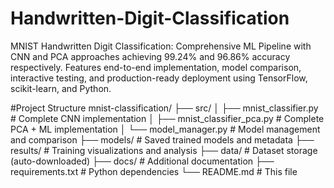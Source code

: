 # Handwritten-Digit-Classification
MNIST Handwritten Digit Classification: Comprehensive ML Pipeline with CNN and PCA approaches achieving 99.24% and 96.86% accuracy respectively. Features end-to-end implementation, model comparison, interactive testing, and production-ready deployment using TensorFlow, scikit-learn, and Python.

#Project Structure
mnist-classification/
├── src/
│ ├── mnist_classifier.py # Complete CNN implementation
│ ├── mnist_classifier_pca.py # Complete PCA + ML implementation
│ └── model_manager.py # Model management and comparison
├── models/ # Saved trained models and metadata
├── results/ # Training visualizations and analysis
├── data/ # Dataset storage (auto-downloaded)
├── docs/ # Additional documentation
├── requirements.txt # Python dependencies
└── README.md # This file
